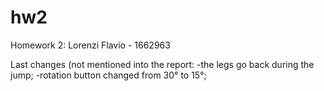# hw2
Homework 2: Lorenzi Flavio - 1662963


Last changes (not mentioned into the report:
-the legs go back during the jump;
-rotation button changed from 30° to 15°;
